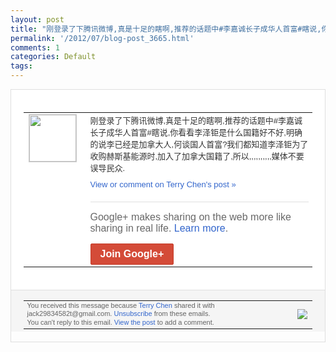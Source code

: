 ```yaml
---
layout: post
title: "刚登录了下腾讯微博,真是十足的瞎啊,推荐的话题中#李嘉诚长子成华人首富#瞎说,你看..."
permalink: '/2012/07/blog-post_3665.html'
comments: 1
categories: Default
tags: 
---
```

<div style="border:solid 1px #dfdfdf;color:#686868;font:13px Arial"><div style="background-color:#fff;padding:20px;"><table cellpadding="0" cellspacing="0"><tr><td style="padding-right:15px;vertical-align:top"><a href="https://plus.google.com/_/notifications/emlink?emrecipient=110200756825219614165&amp;emid=CNCEqKqUq7ECFSWo7AodZkgAAA&amp;path=%2F108643996575278738906&amp;dt=1342887112084&amp;uob=8"><img height="75" src="https://lh3.googleusercontent.com/-KKRGTyJ5Bl0/AAAAAAAAAAI/AAAAAAAAEEY/jllxqER5dCk/s75-c-k-a/photo.jpg" style="border:solid 1px #cccccc;" width="75"/></a></td><td style="width:578px;color:#333;font:13px Arial;vertical-align:top;"><div style="padding-bottom:10px">刚登录了下腾讯微博,真是十足的瞎啊,推荐<wbr/>的话题中#李嘉诚长子成华人首富#瞎说,你<wbr/>看看李泽钜是什么国籍好不好,明确的说李已<wbr/>经是加拿大人,何谈国人首富?我们都知道李<wbr/>泽钜为了收购赫斯基能源时,加入了加拿大国<wbr/>籍了,所以,,,,,,,,,,媒体不要误<wbr/>导民众.</div><a href="https://plus.google.com/_/notifications/emlink?emrecipient=110200756825219614165&amp;emid=CNCEqKqUq7ECFSWo7AodZkgAAA&amp;path=%2F108643996575278738906%2Fposts%2F1eVe7M2qWUR%3Fgpinv%3DAMIXal_-YB-LNHbaDwNvfZLwjat3zJ94MktedJlMPqr8duQDMWqmGWeNZh92fOcbt713h122gKjpp1GxniKHghO97CPIVkkAC2HewU83LIxVDjn1PXe1k-o&amp;dt=1342887112084&amp;uob=8" style="color:#3366CC;text-decoration:none;">View or comment on Terry Chen's post »</a><div style="margin-top:20px;border-top:solid 1px #dfdfdf"><div style="padding:15px 0;color:#686868;font:16px Arial;">Google+ makes sharing on the web more like sharing in real life. <a href="http://www.google.com/+/learnmore/" style="color:#3366CC;text-decoration:none;">Learn more</a>.</div><a href="https://plus.google.com/_/notifications/emlink?emrecipient=110200756825219614165&amp;emid=CNCEqKqUq7ECFSWo7AodZkgAAA&amp;path=%2F%3Fgpinv%3DAMIXal_-YB-LNHbaDwNvfZLwjat3zJ94MktedJlMPqr8duQDMWqmGWeNZh92fOcbt713h122gKjpp1GxniKHghO97CPIVkkAC2HewU83LIxVDjn1PXe1k-o&amp;dt=1342887112084&amp;uob=8" style="display:inline-block;padding:7px 15px;background-color:#d44b38; color:#fff;font-size:16px; font-weight:bold;border-radius:2px;-webkit-border-radius:2px; -moz-border-radius:2px;border:solid 1px #c43b28; white-space:nowrap;text-decoration:none">Join Google+</a></div></td></tr></table></div><div style="border-top:solid 1px #dfdfdf;padding:0 20px; background-color:#f5f5f5"><table cellpadding="0" cellspacing="0" style="height:50px"><tbody><tr><td style="vertical-align:middle;width:100%; color:#636363;font:11px Arial; line-height:120%">You received this message because <a href="https://plus.google.com/_/notifications/emlink?emrecipient=110200756825219614165&amp;emid=CNCEqKqUq7ECFSWo7AodZkgAAA&amp;path=%2F108643996575278738906%3Fgpinv%3DAMIXal_-YB-LNHbaDwNvfZLwjat3zJ94MktedJlMPqr8duQDMWqmGWeNZh92fOcbt713h122gKjpp1GxniKHghO97CPIVkkAC2HewU83LIxVDjn1PXe1k-o&amp;dt=1342887112084&amp;uob=8" style="color:#3366CC;text-decoration:none;">Terry Chen</a> shared it with jack29834582t@gmail.com. <a href="https://plus.google.com/_/notifications/emlink?emrecipient=110200756825219614165&amp;emid=CNCEqKqUq7ECFSWo7AodZkgAAA&amp;path=%2F_%2Fnonplus%2Femailsettings%3Fgpinv%3DAMIXal_-YB-LNHbaDwNvfZLwjat3zJ94MktedJlMPqr8duQDMWqmGWeNZh92fOcbt713h122gKjpp1GxniKHghO97CPIVkkAC2HewU83LIxVDjn1PXe1k-o%26est%3DADH5u8VMVWQyxHPX9GgpGoLTQxHKd0KfG9On7moemzM8v2_-WG4RCxQ6cq6SwLJ_glpxW-3AK9DtkZyNdZYFf-bJpcbTBIlWvIT1KyCEvfkNCSgN4-t1fVOYYQxHE8MAe_W528WIIkMru5ZgFnPwTdYDLAHRmUz4qw&amp;dt=1342887112084&amp;uob=8" style="color:#3366CC;text-decoration:none;">Unsubscribe</a> from these emails.<br/>You can't reply to this email. <a href="https://plus.google.com/_/notifications/emlink?emrecipient=110200756825219614165&amp;emid=CNCEqKqUq7ECFSWo7AodZkgAAA&amp;path=%2F108643996575278738906%2Fposts%2F1eVe7M2qWUR%3Fgpinv%3DAMIXal_-YB-LNHbaDwNvfZLwjat3zJ94MktedJlMPqr8duQDMWqmGWeNZh92fOcbt713h122gKjpp1GxniKHghO97CPIVkkAC2HewU83LIxVDjn1PXe1k-o&amp;dt=1342887112084&amp;uob=8" style="color:#3366CC;text-decoration:none;">View the post</a> to add a comment.<br/></td><td><img src="https://ssl.gstatic.com/s2/oz/images/notifications/logo/google-plus-6617a72bb36cc548861652780c9e6ff1.png"/></td></tr></tbody></table></div></div>